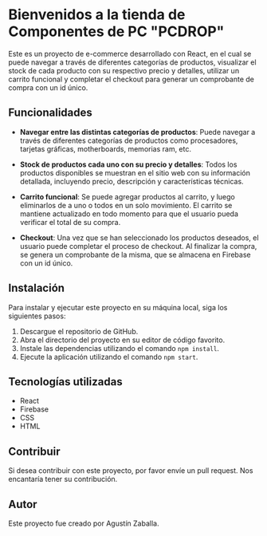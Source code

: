 # Bienvenidos a la tienda de Componentes de PC "PCDROP"

Este es un proyecto de e-commerce desarrollado con React, en el cual se puede navegar a través de diferentes categorías de productos, visualizar el stock de cada producto con su respectivo precio y detalles, utilizar un carrito funcional y completar el checkout para generar un comprobante de compra con un id único.

## Funcionalidades

- **Navegar entre las distintas categorías de productos**: Puede navegar a través de diferentes categorías de productos como procesadores, tarjetas gráficas, motherboards, memorias ram, etc.

- **Stock de productos cada uno con su precio y detalles**: Todos los productos disponibles se muestran en el sitio web con su información detallada, incluyendo precio, descripción y características técnicas.

- **Carrito funcional**: Se puede agregar productos al carrito, y luego eliminarlos de a uno o todos en un solo movimiento. El carrito se mantiene actualizado en todo momento para que el usuario pueda verificar el total de su compra.

- **Checkout**: Una vez que se han seleccionado los productos deseados, el usuario puede completar el proceso de checkout. Al finalizar la compra, se genera un comprobante de la misma, que se almacena en Firebase con un id único.

## Instalación

Para instalar y ejecutar este proyecto en su máquina local, siga los siguientes pasos:

1. Descargue el repositorio de GitHub.
2. Abra el directorio del proyecto en su editor de código favorito.
3. Instale las dependencias utilizando el comando `npm install`.
4. Ejecute la aplicación utilizando el comando `npm start`.

## Tecnologías utilizadas

- React
- Firebase
- CSS
- HTML

## Contribuir

Si desea contribuir con este proyecto, por favor envíe un pull request. Nos encantaría tener su contribución.

## Autor

Este proyecto fue creado por Agustín Zaballa.
